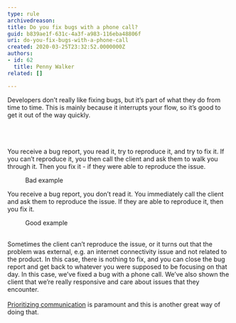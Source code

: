 ```yaml
---
type: rule
archivedreason: 
title: Do you fix bugs with a phone call?
guid: b839ae1f-631c-4a3f-a983-116eba48806f
uri: do-you-fix-bugs-with-a-phone-call
created: 2020-03-25T23:32:52.0000000Z
authors:
- id: 62
  title: Penny Walker
related: []

---
```



​Developers don’t really like fixing bugs, but it’s part of what they do from time to time. This is mainly because it interrupts your flow, so it’s good to get it out of the&#160;way quickly.&#160;<br><br>
<br><excerpt class='endintro'></excerpt><br>
<p class="ssw15-rteElement-GreyBox">You receive a bug report, you read it, try to reproduce it, and try to fix it. If you can’t reproduce it, you then call the client and ask them to walk you through it. Then you fix it - if they were able to reproduce the issue.</p><dd class="ssw15-rteElement-FigureBad">​​Bad example<br></dd><p class="ssw15-rteElement-GreyBox">You receive a bug report, you don’t read it. You immediately call the client and ask them to reproduce the issue. If they are able to reproduce it, then you&#160;fix it.&#160;</p><dd class="ssw15-rteElement-FigureGood">​Good example<br></dd><p><br>Sometimes the client can’t reproduce the issue, or it turns out that the problem was external, e.g. an internet connectivity issue and not related to the product. In this case, there is nothing to fix, and you can close the bug report and get back to whatever you were supposed to be focusing on that day. In this case, we’ve fixed a bug with a phone call. We’ve also shown ​the client that we’re really responsive and care about issues that they encounter.&#160;<br><br><a href="/_layouts/15/FIXUPREDIRECT.ASPX?WebId=3dfc0e07-e23a-4cbb-aac2-e778b71166a2&amp;TermSetId=07da3ddf-0924-4cd2-a6d4-a4809ae20160&amp;TermId=cebd6de4-d394-4e24-aeaa-c1a671b54d0c">Prioritizing communication​</a> is paramount and this is another great way of doing that.&#160;<br></p>


